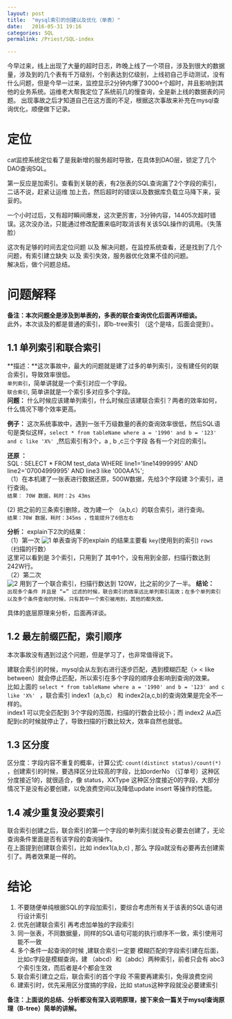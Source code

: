 ```yaml
---
layout: post
title:  "mysql索引的创建以及优化（单表）"
date:   2016-05-31 19:16
categories: SQL
permalink: /Priest/SQL-index

---
```


今早过来，线上出现了大量的超时日志，昨晚上线了一个项目，涉及到很大的数据量，涉及到的几个表有千万级别，个别表达到亿级别，上线初自己手动测试，没有什么问题，但是今早一过来，监控显示2分钟内爆了3000+个超时，并且影响到其他的业务系统。运维老大帮我定位了系统前几的慢查询，全是新上线的数据表的问题。
出现事故之后才知道自己在这方面的不足，根据这次事故来补充在mysql查询优化，顺便做下记录。

   
 定位  
=======
   cat监控系统定位看了是我新增的服务超时导致，在具体到DAO层，锁定了几个DAO查询SQL。

第一反应是加索引。查看到关联的表，有2张表的SQL查询漏了2个字段的索引，二话不说，赶紧让运维 加上去，然后超时的错误以及数据库负载立马降下来，妥妥的。 
   
一个小时过后，又有超时瞬间爆发，这次更厉害，3分钟内容，14405次超时错误。这次没办法，只能通过修改配置来临时取消该有关该SQL操作的调用。（失落脸）

这次有足够的时间去定位问题 以及 解决问题，在监控系统查看，还是找到了几个问题，有索引建立缺失 以及 索引失效，服务器优化效果不佳的问题。   
解决后，做个问题总结。

问题解释
===========
**备注：本次问题全是涉及到单表的，多表的联合查询优化后面再详细谈。**  
此外，本次谈及的都是普通的索引，即b-tree索引 （这个是啥，后面会提到）。

1.1 单列索引和联合索引
----------
**描述：**这次事故中，最大的问题就是建了过多的单列索引，没有建任何的联合索引，导致效率很低。  
`单列索引`，简单讲就是一个索引对应一个字段。  
`联合索引`, 简单讲就是一个索引多对应多个字段。  
**问题：** 什么时候应该建单列索引，什么时候应该建联合索引？两者的效率如何，什么情况下哪个效率更高。  

**例子：** 这次系统事故中，遇到一张千万级数量的表的查询效率很低，然后SQL语句是类似这样，`select * from tableName where a = '1990' and b = '123' and c like 'X%' `,然后索引有3个，a , b ,c三个字段 各有一个对应的索引。

**还原 ：**   
  SQL : SELECT *
FROM test_data WHERE line1='line14999995' AND line2='07004999995' AND line3 like '000AA%';  
（1）在本机建了一张表进行数据还原，500W数据，先给3个字段建 3个索引，进行查询。  
  `结果： 70W 数据，耗时：2s 43ms`
 
    
 (2) 把之前的三条索引删除，改为建一个 （a,b,c）的联合索引，进行查询。  
`结果：70W 数据，耗时：345ms ，性能提升了6倍左右` 

**分析：**
 explain下2次的结果：  
 （1）第一次 ![1](http://7xrmyq.com1.z0.glb.clouddn.com/mysqlIndex2.png)
  单表查询下的explain 的结果主要看 `key`(使用到的索引)  `rows`（扫描的行数）  
 这里可以看到是 3个索引，只用到了 其中1个，没有用到全部，扫描行数达到242W行。  
 （2）第二次  
  ![2](http://7xrmyq.com1.z0.glb.clouddn.com/mysqlIndex.png)
 用到了一个联合索引，扫描行数达到 120W，比之前的少了一半。
**结论：**  
`出现多个条件 并且是 “=” 过滤的时候，联合索引的效率远比单列索引高效；在多个单列索引以及多个条件查询的时候，只有其中一个索引被用到，其他的都失效。`  

具体的底层原理来分析，后面再详谈。

1.2 最左前缀匹配，索引顺序
--------
本次事故没有遇到过这个问题，但是学习了，也非常值得说下。  

建联合索引的时候，mysql会从左到右进行逐步匹配，遇到模糊匹配（> < like between）就会停止匹配，所以索引在多个字段的顺序会影响到查询的效果。  
比如上面的  `select * from tableName where a = '1990' and b = '123' and c like 'X%' ` ，联合索引  index1（a,b,c） 和 index2(a,c,b)的查询效果是完全不一样的。  
index1 可以完全匹配到 3个字段的范围，扫描的行数会比较小；而 index2  从a匹配到c的时候就停止了，导致扫描的行数比较大，效率自然也就低。

1.3 区分度
---------
区分度：字段内容不重复的概率，计算公式: `count(distinct status)/count(*)`  ，创建索引的时候，要选择区分比较高的字段，比如orderNo （订单号）这种区分度接近1的，就很适合，像  status，XXType 这种区分度接近0的字段，大部分情况下是没有必要创建，以免浪费空间以及降低update insert 等操作的性能。

1.4 减少重复没必要索引
---------
联合索引创建之后，联合索引的第一个字段的单列索引就没有必要去创建了，无论查询条件里面是否有该字段的查询操作。  
在上面提到创建联合索引，比如 index1(a,b,c) , 那么 字段a就没有必要再去创建索引了。两者效果是一样的。


结论
========
1. 不要随便单纯根据SQL的字段加索引，要综合考虑所有关于该表的SQL语句进行设计索引
2. 优先创建联合索引 再考虑加单独的字段索引
3. 同一张表，不同数据量，同样的SQL语句可能的执行顺序不一致，索引使用可能不一致
4. 多个条件一起查询的时候 ,建联合索引一定要 模糊匹配的字段索引建在后面，比如c字段是模糊查询，建 （abcd）和（abdc）两种索引，前者只会有 abc3个索引生效，而后者是4个都会生效
5. 联合索引建立之后，联合索引的首个字段 不需要再建索引，免得浪费空间
6. 建索引时，优先采用区分度搞的字段，比如 status这种字段就没必要建索引

**备注：上面说的总结、分析都没有深入说明原理，接下来会一篇关于mysql查询原理（B-tree）简单的讲解。**


